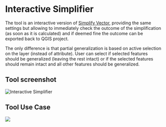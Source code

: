 # Interactive Simplifier

The tool is an interactive version of [Simplify Vector](../tools/tool_simplify.md), providing the same settings but allowing to immediately check the outcome of the simplification (as soon as it is calculated) and if deemed fine the outcome can be exported back to QGIS project.

The only difference is that partial generalization is based on active selection on the layer (instead of attribute). User can select if selected features should be generalized (leaving the rest intact) or if the selected features should remain intact and all other features should be generalized.  

## Tool screenshot

![Interactive Simplifier](../../images/gui_tool_interactive_simplifier.png)

## Tool Use Case

![](../../images/use_case.gif)	